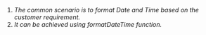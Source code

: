 1. _The common scenario is to format Date and Time based on the customer requirement._
2. _It can be achieved using formatDateTime function._